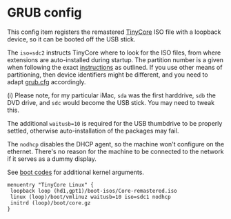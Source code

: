 # GRUB config

This config item registers the remastered [TinyCore](http://tinycorelinux.net/) ISO file with a
loopback device, so it can be booted off the USB stick. 

The `iso=sdc2` instructs TinyCore where to look for the ISO files,
from where extensions are auto-installed during startup.
The partition number is a given when following the exact [instructions](../../README.md#initalizing-the-usb-drive-in-macos-terminal-diskutil-partitioning)
as outlined. If you use other means of partitioning, then device identifiers might be different,
and you need to adapt [grub.cfg](grub.cfg) accordingly.

(i) Please note, for my particular iMac, `sda` was the first harddrive, `sdb` the DVD drive,
    and `sdc` would become the USB stick. You may need to tweak this. 

The additional `waitusb=10` is required for the USB thumbdrive to be properly settled,
otherwise auto-installation of the packages may fail.

The `nodhcp` disables the DHCP agent, so the machine won't configure on the ethernet.
There's no reason for the machine to be connected to the network if it serves as a dummy display.

See [boot codes](http://www.tinycorelinux.net/faq.html#bootcodes) for additional kernel arguments.

```
menuentry "TinyCore Linux" {
 loopback loop (hd1,gpt1)/boot-isos/Core-remastered.iso
 linux (loop)/boot/vmlinuz waitusb=10 iso=sdc1 nodhcp
 initrd (loop)/boot/core.gz
}
```

